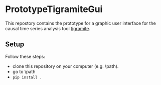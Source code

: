 # PrototypeTigramiteGui

This repostory contains the prototype for a graphic user interface for the causal time series analysis tool [tigramite](https://github.com/jakobrunge/tigramite).

## Setup

Follow these steps:
- clone this repository on your computer (e.g. \path).
- go to \path
- `pip install .`


